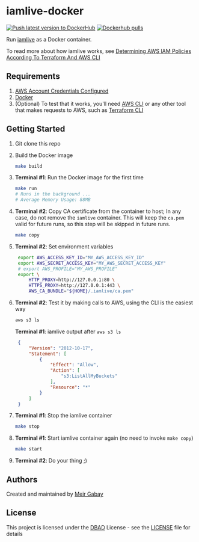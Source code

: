# iamlive-docker

[![Push latest version to DockerHub](https://github.com/unfor19/iamlive-docker/actions/workflows/release.yml/badge.svg)](https://github.com/unfor19/iamlive-docker/actions/workflows/release.yml) [![Dockerhub pulls](https://img.shields.io/docker/pulls/unfor19/iamlive-docker)](https://hub.docker.com/r/unfor19/iamlive-docker)


Run [iamlive](https://github.com/iann0036/iamlive) as a Docker container.

To read more about how iamlive works, see [Determining AWS IAM Policies According To Terraform And AWS CLI
](https://meirg.co.il/2021/04/23/determining-aws-iam-policies-according-to-terraform-and-aws-cli/)

## Requirements

1. [AWS Account Credentials Configured](https://docs.aws.amazon.com/cli/latest/userguide/cli-chap-configure.html)
2. [Docker](https://docs.docker.com/get-docker/)
3. (Optional) To test that it works, you'll need [AWS CLI](https://docs.aws.amazon.com/cli/latest/userguide/getting-started-install.html) or any other tool that makes requests to AWS, such as [Terraform CLI](https://www.terraform.io/downloads)
## Getting Started

1. Git clone this repo
2. Build the Docker image
   ```bash
   make build
   ```
3. **Terminal #1**: Run the Docker image for the first time
    ```bash
    make run
    # Runs in the background ...
    # Average Memory Usage: 88MB
    ```
4. **Terminal #2**: Copy CA certificate from the container to host; In any case, do not remove the `iamlive` container. This will keep the `ca.pem` valid for future runs, so this step will be skipped in future runs.
    ```bash
    make copy
    ```
5. **Terminal #2**: Set environment variables
   ```bash
    export AWS_ACCESS_KEY_ID="MY_AWS_ACCESS_KEY_ID"
    export AWS_SECRET_ACCESS_KEY="MY_AWS_SECRET_ACCESS_KEY"
    # export AWS_PROFILE="MY_AWS_PROFILE"
    export \
        HTTP_PROXY=http://127.0.0.1:80 \
        HTTPS_PROXY=http://127.0.0.1:443 \
        AWS_CA_BUNDLE="${HOME}/.iamlive/ca.pem"
   ```
6. **Terminal #2**: Test it by making calls to AWS, using the CLI is the easiest way
   ```bash
   aws s3 ls
   ```

   **Terminal #1**: iamlive output after `aws s3 ls`
   ```json
    {
        "Version": "2012-10-17",
        "Statement": [
            {
                "Effect": "Allow",
                "Action": [
                    "s3:ListAllMyBuckets"
                ],
                "Resource": "*"
            }
        ]
    }   
   ```
7. **Terminal #1**: Stop the iamlive container
   ```bash
   make stop
   ```
8. **Terminal #1**: Start iamlive container again (no need to invoke `make copy`)
   ```bash
   make start
   ```
9. **Terminal #2**: Do your thing ;)
## Authors

Created and maintained by [Meir Gabay](https://github.com/unfor19)

## License

This project is licensed under the [DBAD](https://dbad-license.org/) License - see the [LICENSE](https://github.com/unfor19/iamlive-docker/blob/master/LICENSE) file for details
